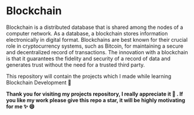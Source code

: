 # Blockchain

Blockchain is a distributed database that is shared among the nodes of a computer network. As a database, a blockchain stores information electronically in digital format. Blockchains are best known for their crucial role in cryptocurrency systems, such as Bitcoin, for maintaining a secure and decentralized record of transactions. The innovation with a blockchain is that it guarantees the fidelity and security of a record of data and generates trust without the need for a trusted third party. 

This repository will contain the projects which I made while learning Blockchain Development 💙 

**Thank you for visiting my projects repository, I really appreciate it 💖 . If you like my work please give this repo a star, it will be highly motivating for me ✨ 😄**
